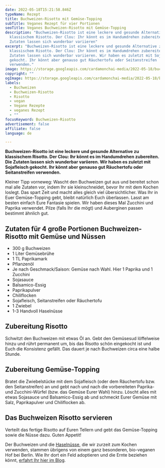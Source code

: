 ```yaml
---
date: 2022-05-18T15:21:58.846Z
typeName: Rezept
title: Buchweizen-Risotto mit Gemüse-Topping
subTitle: Veganes Rezept für vier Portionen
seoTitle: Veganes Buchweizen-Risotto mit Gemüse-Topping
description: "Buchweizen-Risotto ist eine leckere und gesunde Alternative zu
  klassischem Risotto. Der Clou: Ihr könnt es im Handumdrehen zubereiten. Die
  Zutaten lassen sich wunderbar variieren"
excerpt: "Buchweizen-Risotto ist eine leckere und gesunde Alternative zu
  klassischem Risotto. Der Clou: Ihr könnt es im Handumdrehen zubereiten. Die
  Zutaten lassen sich wunderbar variieren. Wir haben es zuletzt mit Sojafleisch
  gekocht. Ihr könnt aber genauso gut Räuchertofu oder Seitanstreifen
  verwenden."
image: https://storage.googleapis.com/cardamonchai-media/2022-05-18/buchweizen-risotto-jpg-imagine-782808_9d663f_1024_768/640.webp
copyright: ""
ogImage: https://storage.googleapis.com/cardamonchai-media/2022-05-18/buchweizen-risotto-fb-jpg-imagine-782808_a75e2b_1200_628/640.webp
labels:
  - Buchweizen
  - Buchweizen-Risotto
  - Risotto
  - vegan
  - Vegane Rezepte
  - veganes Rezept
  - ""
focusKeyword: Buchweizen-Risotto
advertisement: false
affiliate: false
language: de

---
```


**Buchweizen-Risotto ist eine leckere und gesunde Alternative zu klassischem Risotto. Der Clou: Ihr könnt es im Handumdrehen zubereiten. Die Zutaten lassen sich wunderbar variieren. Wir haben es zuletzt mit Sojafleisch gekocht. Ihr könnt aber genauso gut Räuchertofu oder Seitanstreifen verwenden.**

Kleiner Tipp vorneweg: Wascht den Buchweizen gut aus und bereitet schon mal alle Zutaten vor, indem Ihr sie kleinschneidet, bevor Ihr mit dem Kochen loslegt. Das spart Zeit und macht alles gleich viel übersichtlicher. Was Ihr in Euer Gemüse-Topping gebt, bleibt natürlich Euch überlassen. Lasst am besten einfach Eure Fantasie spielen. Wir haben dieses Mal Zucchini und Paprika verwendet. Pilze (falls Ihr die mögt) und Auberginen passen bestimmt ähnlich gut.

## Zutaten für 4 große Portionen Buchweizen-Risotto mit Gemüse und Nüssen

- 300 g Buchweizen
- 1 Liter Gemüsebrühe
- 1 TL Paprikamark
- Pflanzenöl
- Je nach Geschmack/Saison: Gemüse nach Wahl. Hier 1 Paprika und 1 Zucchini
- Sojasauce
- Balsamico-Essig
- Paprikapulver
- Chiliflocken
- Sojafleisch, Seitanstreifen oder Räuchertofu
- 1 Zwiebel
- 1-3 Handvoll Haselnüsse

<Gallery name="buchweizen-risotto-1" />

## Zubereitung Risotto

Schwitzt den Buchweizen mit etwas Öl an. Gebt den Gemüsesud löffelweise hinzu und rührt permanent um, bis das Risotto schön eingekocht ist und Euch die Konsistenz gefällt. Das dauert je nach Buchweizen circa eine halbe Stunde.

## Zubereitung Gemüse-Topping

Bratet die Zwiebelstücke mit dem Sojafleisch (oder dem Räuchertofu bzw. den Seitanstreifen) an und gebt nach und nach die vorbereiteten Paprika- und Zucchini-Würfel (bzw. das Gemüse Eurer Wahl) hinzu. Löscht alles mit etwas Sojasauce und Balsamico-Essig ab und schmeckt Eurer Gemüse mit Salz, Paprikapulver und Chiliflocken ab.

## Das Buchweizen Risotto servieren

Verteilt das fertige Risotto auf Euren Tellern und gebt das Gemüse-Topping sowie die Nüsse dazu. Guten Appetit!

Der Buchweizen und die [Haselnüsse](/2020/03/haselnuesse-hof-windkind/), die wir zurzeit zum Kochen verwenden, stammen übrigens von einem ganz besonderen, bio-veganen Hof bei Berlin. Wie Ihr dort ein Feld adoptieren und die Ernte beziehen könnt, [erfahrt Ihr hier im Blog](/2022/05/feld-adoptieren-hof-windkind/).

<Gallery name="buchweizen-risotto-2" />
